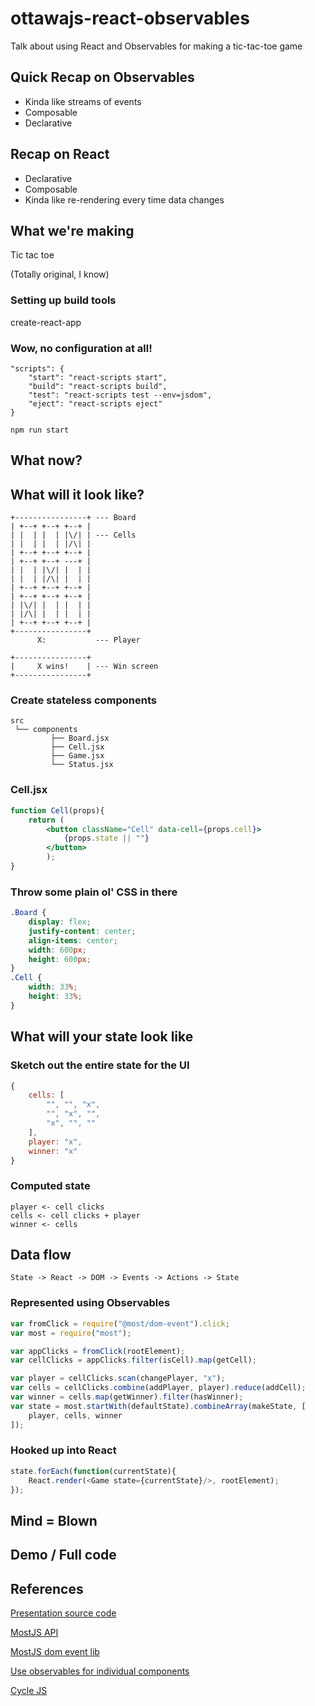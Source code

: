 # ottawajs-react-observables
Talk about using React and Observables for making a tic-tac-toe game

## Quick Recap on Observables

* Kinda like streams of events
* Composable
* Declarative

## Recap on React

* Declarative
* Composable
* Kinda like re-rendering every time data changes

## What we're making

Tic tac toe

(Totally original, I know)

### Setting up build tools

create-react-app

### Wow, no configuration at all!

```
"scripts": {
	"start": "react-scripts start",
	"build": "react-scripts build",
	"test": "react-scripts test --env=jsdom",
	"eject": "react-scripts eject"
}
```

```
npm run start
```

## What now?

## What will it look like?

```
+----------------+ --- Board
| +--+ +--+ +--+ |
| |  | |  | |\/| | --- Cells
| |  | |  | |/\| |
| +--+ +--+ +--+ |
| +--+ +--+ ---+ |
| |  | |\/| |  | |
| |  | |/\| |  | |
| +--+ +--+ +--+ |
| +--+ +--+ +--+ |
| |\/| |  | |  | |
| |/\| |  | |  | |
| +--+ +--+ +--+ |
+----------------+
      X:           --- Player

+----------------+
|     X wins!    | --- Win screen
+----------------+
```

### Create stateless components

```
src
 └── components
		 ├── Board.jsx
		 ├── Cell.jsx
		 ├── Game.jsx
		 └── Status.jsx
```

### Cell.jsx

```jsx
function Cell(props){
	return (
		<button className="Cell" data-cell={props.cell}>
			{props.state || ""}
		</button>
		);
}
```

### Throw some plain ol' CSS in there

```CSS
.Board {
	display: flex;
	justify-content: center;
	align-items: center;
	width: 600px;
	height: 600px;
}
.Cell {
	width: 33%;
	height: 33%;
}
```

## What will your state look like

### Sketch out the entire state for the UI

```javascript
{
	cells: [
		"", "", "x",
		"", "x", "",
		"x", "", ""
	],
	player: "x",
	winner: "x"
}
```

### Computed state

```
player <- cell clicks
cells <- cell clicks + player
winner <- cells
```

## Data flow

```
State -> React -> DOM -> Events -> Actions -> State
```

### Represented using Observables

```javascript
var fromClick = require("@most/dom-event").click;
var most = require("most");

var appClicks = fromClick(rootElement);
var cellClicks = appClicks.filter(isCell).map(getCell);

var player = cellClicks.scan(changePlayer, "x");
var cells = cellClicks.combine(addPlayer, player).reduce(addCell);
var winner = cells.map(getWinner).filter(hasWinner);
var state = most.startWith(defaultState).combineArray(makeState, [
	player, cells, winner
]);
```

### Hooked up into React

```javascript
state.forEach(function(currentState){
	React.render(<Game state={currentState}/>, rootElement);
});
```

## Mind = Blown

## Demo / Full code

## References

[Presentation source code](https://github.com/RangerMauve/ottawajs-react-observables)

[MostJS API](https://github.com/cujojs/most/blob/master/docs/api.md)

[MostJS dom event lib](https://github.com/mostjs/dom-event)

[Use observables for individual components](https://github.com/reactive-react/react-most)

[Cycle JS](https://cycle.js.org)
